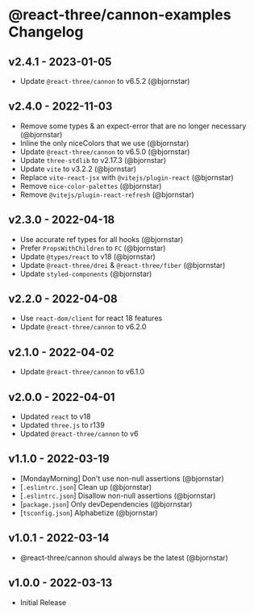 # @react-three/cannon-examples Changelog

## v2.4.1 - 2023-01-05

- Update `@react-three/cannon` to v6.5.2 (@bjornstar)

## v2.4.0 - 2022-11-03

- Remove some types & an expect-error that are no longer necessary (@bjornstar)
- Inline the only niceColors that we use (@bjornstar)
- Update `@react-three/cannon` to v6.5.0 (@bjornstar)
- Update `three-stdlib` to v2.17.3 (@bjornstar)
- Update `vite` to v3.2.2 (@bjornstar)
- Replace `vite-react-jsx` with `@vitejs/plugin-react` (@bjornstar)
- Remove `nice-color-palettes` (@bjornstar)
- Remove `@vitejs/plugin-react-refresh` (@bjornstar)

## v2.3.0 - 2022-04-18

- Use accurate ref types for all hooks (@bjornstar)
- Prefer `PropsWithChildren` to `FC` (@bjornstar)
- Update `@types/react` to v18 (@bjornstar)
- Update `@react-three/drei` & `@react-three/fiber` (@bjornstar)
- Update `styled-components` (@bjornstar)

## v2.2.0 - 2022-04-08

- Use `react-dom/client` for react 18 features
- Update `@react-three/cannon` to v6.2.0

## v2.1.0 - 2022-04-02

- Update `@react-three/cannon` to v6.1.0

## v2.0.0 - 2022-04-01

- Updated `react` to v18
- Updated `three.js` to r139
- Updated `@react-three/cannon` to v6

## v1.1.0 - 2022-03-19

- [MondayMorning] Don't use non-null assertions (@bjornstar)
- [`.eslintrc.json`] Clean up (@bjornstar)
- [`.eslintrc.json`] Disallow non-null assertions (@bjornstar)
- [`package.json`] Only devDependencies (@bjornstar)
- [`tsconfig.json`] Alphabetize (@bjornstar)

## v1.0.1 - 2022-03-14

- @react-three/cannon should always be the latest (@bjornstar)

## v1.0.0 - 2022-03-13

- Initial Release
